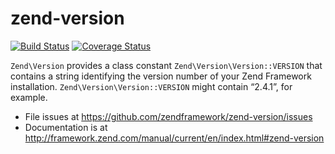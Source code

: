 # zend-version

[![Build Status](https://secure.travis-ci.org/zendframework/zend-version.svg?branch=master)](https://secure.travis-ci.org/zendframework/zend-version)
[![Coverage Status](https://coveralls.io/repos/zendframework/zend-version/badge.svg?branch=master)](https://coveralls.io/r/zendframework/zend-version?branch=master)

`Zend\Version` provides a class constant `Zend\Version\Version::VERSION` that
contains a string identifying the version number of your Zend Framework
installation. `Zend\Version\Version::VERSION` might contain “2.4.1”, for example.


- File issues at https://github.com/zendframework/zend-version/issues
- Documentation is at http://framework.zend.com/manual/current/en/index.html#zend-version
